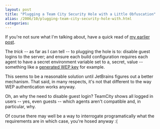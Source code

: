 ```yaml
---
layout: post
title: "Plugging a Team City Security Hole with a Little Obfuscation"
alias: /2006/10/plugging-team-city-security-hole-with.html
categories:
---
```

If you're not sure what I'm talking about, have a quick read of [my earlier post](/blog/2006/10/26/a-city-full-of-code-thieves).

The _trick_ -- as far as I can tell -- to plugging the hole is to: disable guest logins to the server; and ensure each build configuration requires each agent to have a secret environment variable set to a, secret, value -- something like a [generated WEP key](http://www.andrewscompanies.com/tools/wep.asp) for example.

This seems to be a reasonable solution until JetBrains figures out a better mechanism. That said, in many respects, it's not that different to the way WEP authentication works anyway.

Oh, an why the need to disable guest login? TeamCity shows all logged in users -- yes, even guests -- which agents aren't compatible and, in particular, why.

Of course there may well be a way to interrogate programatically what the requirements are in which case, you're hosed anyway :(
